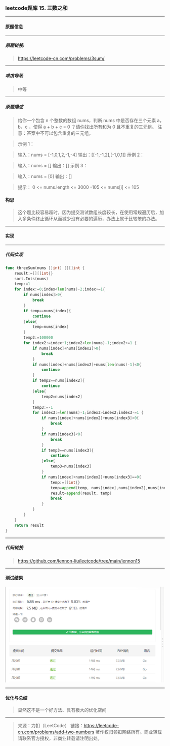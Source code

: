 ### leetcode题库 15. 三数之和

---
#### 原题信息

---
##### 原题链接:

>https://leetcode-cn.com/problems/3sum/

---
##### 难度等级

>中等

---
##### 原题描述

>给你一个包含 n 个整数的数组 nums，判断 nums 中是否存在三个元素 a，b，c ，使得 a + b + c = 0 ？请你找出所有和为 0 且不重复的三元组。
注意：答案中不可以包含重复的三元组。


>示例 1：

>输入：nums = [-1,0,1,2,-1,-4]
输出：[[-1,-1,2],[-1,0,1]]
示例 2：

>输入：nums = []
输出：[]
示例 3：

>输入：nums = [0]
输出：[]


>提示：
0 <= nums.length <= 3000
-105 <= nums[i] <= 105




#### 构思
>这个题比较容易超时，因为提交测试数组长度较长，在使用常规遍历后，加入多条件终止循环从而减少没有必要的遍历，办法上属于比较笨的办法。

---
#### 实现
---
##### 代码实现
```go
func threeSum(nums []int) [][]int {
	result:=[][]int{}
	sort.Ints(nums)
	temp:=1
	for index:=0;index<len(nums)-2;index+=1{
		if nums[index]>0{
			break
		}
		if temp==nums[index]{
			continue
		}else{
			temp=nums[index]
		}
		temp2:=100000
		for index2:=index+1;index2<len(nums)-1;index2+=1 {
			if nums[index]+nums[index2]>0{
				break
			}
			if nums[index]+nums[index2]+nums[len(nums)-1]<0{
				continue
			}
			if temp2==nums[index2]{
				continue
			}else{
				temp2=nums[index2]
			}
			temp3:=-1
			for index3:=len(nums)-1;index3>index2;index3-=1 {
				if nums[index]+nums[index2]+nums[index3]<0{
					break
				}
				if nums[index3]<0{
					break
				}
				if temp3==nums[index3]{
					continue
				}else{
					temp3=nums[index3]
				}
				if nums[index]+nums[index2]+nums[index3]==0{
					temp:=[]int{}
					temp=append(temp, nums[index],nums[index2],nums[index3])
					result=append(result, temp)
					break
				}
			}
		}
	}
	return result
}
```
---
##### 代码链接

>https://github.com/lennon-liu/leetcode/tree/main/lennon15

---
#### 测试结果

![lennon2](/img/lennon15/lennon15.png)

----
#### 优化与总结

>显然这不是一个好方法、具有极大的优化空间

---

>来源：力扣（LeetCode）
链接：https://leetcode-cn.com/problems/add-two-numbers
著作权归领扣网络所有。商业转载请联系官方授权，非商业转载请注明出处。
